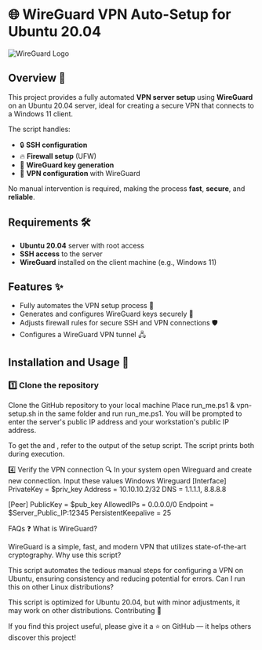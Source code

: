 # 🌐 WireGuard VPN Auto-Setup for Ubuntu 20.04

![WireGuard Logo](https://www.wireguard.com/img/wireguard.svg)

## Overview 🚀
This project provides a fully automated **VPN server setup** using **WireGuard** on an Ubuntu 20.04 server, ideal for creating a secure VPN that connects to a Windows 11 client.

The script handles:
- 🔒 **SSH configuration**
- 🔥 **Firewall setup** (UFW)
- 🔑 **WireGuard key generation**
- 📡 **VPN configuration** with WireGuard

No manual intervention is required, making the process **fast**, **secure**, and **reliable**.

## Requirements 🛠️
- **Ubuntu 20.04** server with root access
- **SSH access** to the server
- **WireGuard** installed on the client machine (e.g., Windows 11)

## Features ✨
- Fully automates the VPN setup process 🔧
- Generates and configures WireGuard keys securely 🔑
- Adjusts firewall rules for secure SSH and VPN connections 🛡️
- Configures a WireGuard VPN tunnel 🖧
  
## Installation and Usage 📖

### 1️⃣ Clone the repository
Clone the GitHub repository to your local machine
Place run_me.ps1 & vpn-setup.sh in the same folder and run run_me.ps1. 
You will be prompted to enter the server's public IP address and your workstation's public IP address.

To get the <client-private-key> and <server-public-key>, refer to the output of the setup script. The script prints both during execution.

4️⃣ Verify the VPN connection 🔍
In your system open Wireguard and create new connection.
Input these values
Windows Wireguard
[Interface]
PrivateKey = $priv_key
Address = 10.10.10.2/32
DNS = 1.1.1.1, 8.8.8.8

[Peer]
PublicKey = $pub_key
AllowedIPs = 0.0.0.0/0
Endpoint = $Server_Public_IP:12345
PersistentKeepalive = 25


FAQs ❓
What is WireGuard?

WireGuard is a simple, fast, and modern VPN that utilizes state-of-the-art cryptography.
Why use this script?

This script automates the tedious manual steps for configuring a VPN on Ubuntu, ensuring consistency and reducing potential for errors.
Can I run this on other Linux distributions?

This script is optimized for Ubuntu 20.04, but with minor adjustments, it may work on other distributions.
Contributing 🤝

If you find this project useful, please give it a ⭐️ on GitHub — it helps others discover this project!


